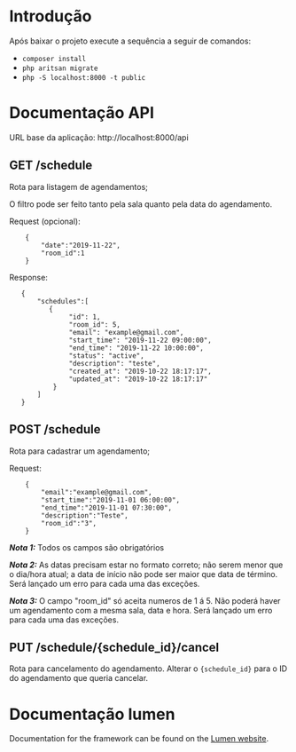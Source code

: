 # Introdução

Após baixar o projeto execute a sequência a seguir de comandos:
* <code>composer install</code>
* <code>php aritsan migrate</code>
* <code>php -S localhost:8000 -t public</code>

# Documentação API

URL base da aplicação: http://localhost:8000/api

## GET /schedule 
    
Rota para listagem de agendamentos;

O filtro pode ser feito tanto pela sala quanto pela data do agendamento.

Request (opcional):
```
    {
        "date":"2019-11-22",
        "room_id":1
    }
```
Response:
 ```
    {
        "schedules":[
           {
                "id": 1,
                "room_id": 5,
                "email": "example@gmail.com",
                "start_time": "2019-11-22 09:00:00",
                "end_time": "2019-11-22 10:00:00",
                "status": "active",
                "description": "teste",
                "created_at": "2019-10-22 18:17:17",
                "updated_at": "2019-10-22 18:17:17"
            }
        ]
    }
```

## POST /schedule
    
Rota para cadastrar um agendamento;

Request:
```
    {
        "email":"example@gmail.com",
        "start_time":"2019-11-01 06:00:00",
        "end_time":"2019-11-01 07:30:00",
        "description":"Teste",
        "room_id":"3",
    }
```

***Nota 1:*** Todos os campos são obrigatórios

***Nota 2:*** As datas precisam estar no formato correto; não serem menor que o dia/hora atual;
a data de início não pode ser maior que data de término. Será lançado um erro para cada uma das exceções.

***Nota 3:*** O campo "room_id" só aceita numeros de 1 á 5. Não poderá haver um agendamento com a mesma sala, data e hora. Será lançado um erro para cada uma das exceções.


## PUT /schedule/{schedule_id}/cancel 

Rota para cancelamento do agendamento. Alterar o <code>{schedule_id}</code> para o ID do agendamento que queria cancelar.

# Documentação lumen

Documentation for the framework can be found on the [Lumen website](https://lumen.laravel.com/docs).
